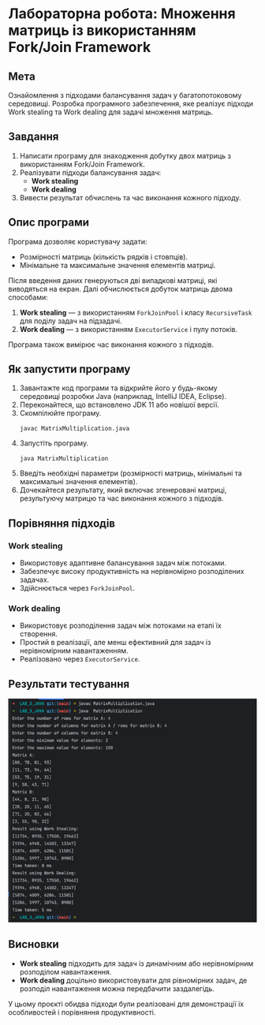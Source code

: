 # Лабораторна робота: Множення матриць із використанням Fork/Join Framework

## Мета
Ознайомлення з підходами балансування задач у багатопотоковому середовищі. Розробка програмного забезпечення, яке реалізує підходи Work stealing та Work dealing для задачі множення матриць.

## Завдання
1. Написати програму для знаходження добутку двох матриць з використанням Fork/Join Framework.
2. Реалізувати підходи балансування задач:
   - **Work stealing**
   - **Work dealing**
3. Вивести результат обчислень та час виконання кожного підходу.

## Опис програми
Програма дозволяє користувачу задати:
- Розмірності матриць (кількість рядків і стовпців).
- Мінімальне та максимальне значення елементів матриці.

Після введення даних генеруються дві випадкові матриці, які виводяться на екран. Далі обчислюється добуток матриць двома способами:
1. **Work stealing** — з використанням `ForkJoinPool` і класу `RecursiveTask` для поділу задач на підзадачі.
2. **Work dealing** — з використанням `ExecutorService` і пулу потоків.

Програма також вимірює час виконання кожного з підходів.

## Як запустити програму
1. Завантажте код програми та відкрийте його у будь-якому середовищі розробки Java (наприклад, IntelliJ IDEA, Eclipse).
2. Переконайтеся, що встановлено JDK 11 або новішої версії.
3. Скомпілюйте програму.
   ```
   javac MatrixMultiplication.java
   ```
4. Запустіть програму.
   ```
   java MatrixMultiplication
   ```
5. Введіть необхідні параметри (розмірності матриць, мінімальні та максимальні значення елементів).
6. Дочекайтеся результату, який включає згенеровані матриці, результуючу матрицю та час виконання кожного з підходів.

## Порівняння підходів
### Work stealing
- Використовує адаптивне балансування задач між потоками.
- Забезпечує високу продуктивність на нерівномірно розподілених задачах.
- Здійснюється через `ForkJoinPool`.

### Work dealing
- Використовує розподілення задач між потоками на етапі їх створення.
- Простий в реалізації, але менш ефективний для задач із нерівномірним навантаженням.
- Реалізовано через `ExecutorService`.

## Результати тестування
![img.png](img.png)

## Висновки
- **Work stealing** підходить для задач із динамічним або нерівномірним розподілом навантаження.
- **Work dealing** доцільно використовувати для рівномірних задач, де розподіл навантаження можна передбачити заздалегідь.

У цьому проєкті обидва підходи були реалізовані для демонстрації їх особливостей і порівняння продуктивності.

